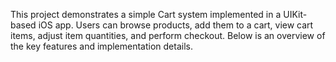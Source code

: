 This project demonstrates a simple Cart system implemented in a UIKit-based iOS app. Users can browse products, add them to a cart, view cart items, adjust item quantities, and perform checkout. Below is an overview of the key features and implementation details.
